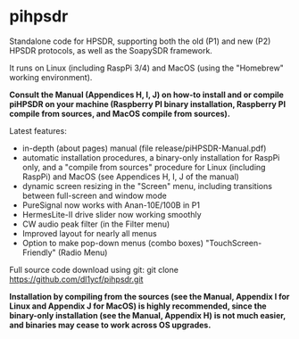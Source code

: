 # pihpsdr
Standalone code for HPSDR,
supporting both the old (P1) and new (P2) HPSDR protocols, as well as the SoapySDR framework.

It runs on Linux (including RaspPi 3/4) and MacOS (using the "Homebrew" working environment).

**Consult the Manual (Appendices H, I, J) on how-to install and or compile piHPSDR
on your machine (Raspberry PI binary installation, Raspberry PI compile from
sources, and MacOS compile from sources).**

Latest features:

- in-depth (about pages) manual (file release/piHPSDR-Manual.pdf)
- automatic installation procedures, a binary-only installation for RaspPi only,
  and a "compile from sources" procedure for Linux (including RaspPi) and MacOS
  (see Appendices H, I, J of the manual)
- dynamic screen resizing in the "Screen" menu, including transitions
  between full-screen and window mode
- PureSignal now works with Anan-10E/100B in P1
- HermesLite-II drive slider now working smoothly
- CW audio peak filter (in the Filter menu)
- Improved layout for nearly all menus
- Option to make pop-down menus (combo boxes) "TouchScreen-Friendly" (Radio Menu)

Full source code download using git:
git clone https://github.com/dl1ycf/pihpsdr.git

**Installation by compiling from the sources (see the Manual,
Appendix I for Linux and Appendix J for MacOS) is highly recommended,
since the binary-only installation (see the Manual, Appendix H)
is not much easier, and binaries may cease to work across OS upgrades.**


